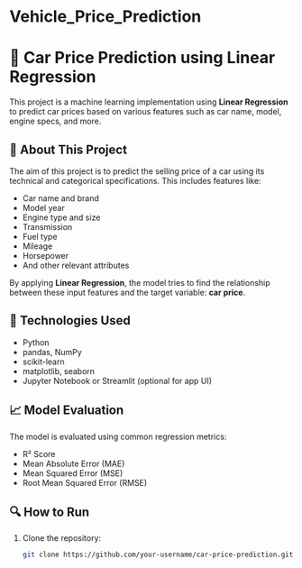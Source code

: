 # Vehicle_Price_Prediction

# 🚗 Car Price Prediction using Linear Regression

This project is a machine learning implementation using **Linear Regression** to predict car prices based on various features such as car name, model, engine specs, and more.

## 📌 About This Project

The aim of this project is to predict the selling price of a car using its technical and categorical specifications. This includes features like:

- Car name and brand
- Model year
- Engine type and size
- Transmission
- Fuel type
- Mileage
- Horsepower
- And other relevant attributes

By applying **Linear Regression**, the model tries to find the relationship between these input features and the target variable: **car price**.

## 🧠 Technologies Used

- Python
- pandas, NumPy
- scikit-learn
- matplotlib, seaborn
- Jupyter Notebook or Streamlit (optional for app UI)

## 📈 Model Evaluation

The model is evaluated using common regression metrics:

- R² Score
- Mean Absolute Error (MAE)
- Mean Squared Error (MSE)
- Root Mean Squared Error (RMSE)

## 🔍 How to Run

1. Clone the repository:
   ```bash
   git clone https://github.com/your-username/car-price-prediction.git

